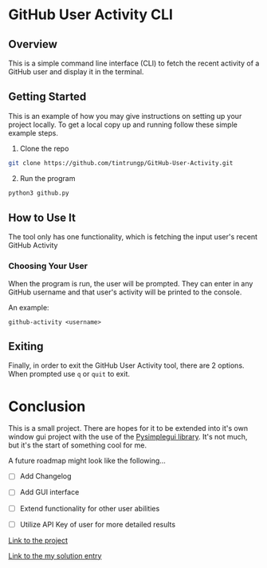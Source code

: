 # GitHub User Activity CLI
## Overview
This is a simple command line interface (CLI) to fetch the recent activity of a GitHub user and display it in the terminal.

## Getting Started

This is an example of how you may give instructions on setting up your project locally.
To get a local copy up and running follow these simple example steps.

1. Clone the repo
```sh
git clone https://github.com/tintrungp/GitHub-User-Activity.git
```

2. Run the program
```sh
python3 github.py 
```

## How to Use It
The tool only has one functionality, which is fetching the input user's recent
GitHub Activity

### Choosing Your User
When the program is run, the user will be prompted. They can enter in any GitHub username and that user's activity will be printed to the console.

An example:
``` 
github-activity <username>
```

## Exiting
Finally, in order to exit the GitHub User Activity tool, there are 2 options. When prompted use `q` or `quit` to exit. 

# Conclusion
This is a small project. There are hopes for it to be extended into it's own window gui project with the use of the [Pysimplegui library](https://docs.pysimplegui.com/en/latest/). It's not much, but it's the start of something cool for me.

A future roadmap might look like the following...
- [ ] Add Changelog
- [ ] Add GUI interface
- [ ] Extend functionality for other user abilities
- [ ] Utilize API Key of user for more detailed results


[Link to the project](https://roadmap.sh/projects/github-user-activity)

[Link to the my solution entry](https://roadmap.sh/projects/github-user-activity/solutions?u=677dc6bc70129741a81de8d9)